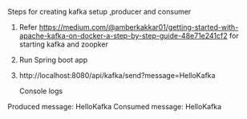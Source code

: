Steps for creating kafka setup ,producer and consumer 

1. Refer https://medium.com/@amberkakkar01/getting-started-with-apache-kafka-on-docker-a-step-by-step-guide-48e71e241cf2 
for starting kafka and zoopker

2. Run Spring boot app

3. http://localhost:8080/api/kafka/send?message=HelloKafka


   Console logs

Produced message: HelloKafka
Consumed message: HelloKafka
